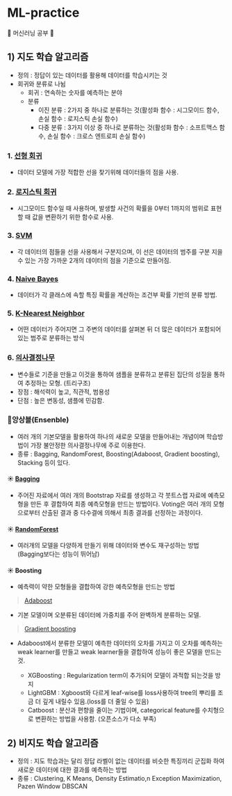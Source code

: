 # ML-practice
🚩 머신러닝 공부 🚩

## 1) 지도 학습 알고리즘
* 정의 : 정답이 있는 데이터를 활용해 데이터를 학습시키는 것
* 회귀와 분류로 나뉨
   * 회귀 : 연속하는 숫자를 예측하는 분야
   * 분류
      * 이진 분류 : 2가지 중 하나로 분류하는 것(활성화 함수 : 시그모이드 함수, 손실 함수 : 로지스틱 손실 함수)
      * 다중 분류 : 3가지 이상 중 하나로 분류하는 것(활성화 함수 : 소프트맥스 함수, 손실 함수 : 크로스 엔트로피 손실 함수)

### 1. [선형 회귀](https://github.com/Hyeok95/ML-DL-practice/blob/main/ML/2.%20Linear_Regression.ipynb)
* 데이터 모델에 가장 적합한 선을 찾기위해 데이터들의 점을 사용.

### 2. [로지스틱 회귀](https://github.com/Hyeok95/ML-DL-practice/blob/main/ML/3.%20Rogistic_Regression.ipynb)
* 시그모이드 함수일 때 사용하며, 발생할 사건의 확률을 0부터 1까지의 범위로 표현할 때 값을 변환하기 위한 함수로 사용.


### 3. [SVM](https://github.com/Hyeok95/ML-DL-practice/blob/main/ML/SVM.ipynb)
* 각 데이터의 점들을 선을 사용해서 구분지으며, 이 선은 데이터의 범주를 구분 지을 수 있는 가장 가까운 2개의 데이터의 점을 기준으로 만들어짐.


### 4. [Naive Bayes](https://github.com/Hyeok95/ML-DL-practice/blob/main/ML/Naive_Bayes.ipynb)
* 데이터가 각 클래스에 속할 특징 확률을 계산하는 조건부 확률 기반의 분류 방법.

### 5. [K-Nearest Neighbor](https://github.com/Hyeok95/ML-DL-practice/blob/main/ML/K-Nearest-Neighbor.ipynb)
* 어떤 데이터가 주어지면 그 주변의 데이터를 살펴본 뒤 더 많은 데이터가 포함되어 있는 범주로 분류하는 방식

### 6. [의사결정나무](https://github.com/Hyeok95/ML-DL-practice/blob/main/ML/Decision_Tree.ipynb)
* 변수들로 기준을 만들고 이것을 통하여 샘플을 분류하고 분류된 집단의 성질을 통하여 추정하는 모형. (트리구조)
* 장점 : 해석력이 높고, 직관적, 범용성
* 단점 : 높은 변동성, 샘플에 민감함.

### 🚩앙상블(Ensenble)
* 여러 개의 기본모델을 활용하여 하나의 새로운 모델을 만들어내는 개념이며 학습방법이 가장 불안정한 의사결정나무에 주로 이용한다.
* 종류 : Bagging, RandomForest, Boosting(Adaboost, Gradient boosting), Stacking 등이 있다.

#### ☀ [Bagging](https://github.com/Hyeok95/ML-DL-practice/blob/main/ML/Ensenble%2001.-%20Bagging.ipynb)
* 주어진 자료에서 여러 개의 Bootstrap 자료를 생성하고 각 붓트스랩 자료에 예측모형을 만든 후 결합하여 최종 예측모형을 만드는 방법이다. Voting은 여러 개의 모형으로부터 산출된 결과 중 다수결에 의해서 최종 결과를 선정하는 과정이다.

#### ☀ [RandomForest](https://github.com/Hyeok95/ML-DL-practice/blob/main/ML/Ensenble%2002%20-%20Randomforest.ipynb)
* 여러개의 모델을 다양하게 만들기 위해 데이터와 변수도 재구성하는 방법 (Bagging보다는 성능이 뛰어남)

#### ☀ Boosting
* 예측력이 약한 모형들을 결합하여 강한 예측모형을 만드는 방법

> [Adaboost](https://github.com/Hyeok95/ML-DL-practice/blob/main/ML/Ensemble%2003%20-%20Adaboost.ipynb)
* 기본 모델이며 오분류된 데이터에 가중치를 주어 완벽하게 분류하는 모델.

> [Gradient boosting](https://github.com/Hyeok95/ML-DL-practice/blob/main/ML/Ensemble%2004%20-Gradient_Boosting.ipynb)
* Adaboost에서 분류한 모델이 예측한 데이터의 오차를 가지고 이 오차를 예측하는 weak learner를 만들고 weak learner들을 결합하여 성능이 좋은 모델을 만드는 것.

   * XGBoosting : Regularization term이 추가되어 모델이 과적합 되는것을 방지
   * LightGBM : Xgboost와 다르게 leaf-wise를 loss사용하여 tree의 뿌리를 조금 더 깊게 내릴수 있음.(loss를 더 줄일 수 있음)
   * Catboost : 분산과 편향을 줄이는 기법이며, categorical feature를 수치형으로 변환하는 방법을 사용함. (오픈소스가 다소 부족)


## 2) 비지도 학습 알고리즘

* 정의 : 지도 학습과는 달리 정답 라벨이 없는 데이터를 비슷한 특징끼리 군집화 하여 새로운 데이터에 대한 결과를 예측하는 방법
* 종류 : Clustering,  K Means,  Density Estimatio,n  Exception Maximization,  Pazen Window  DBSCAN
